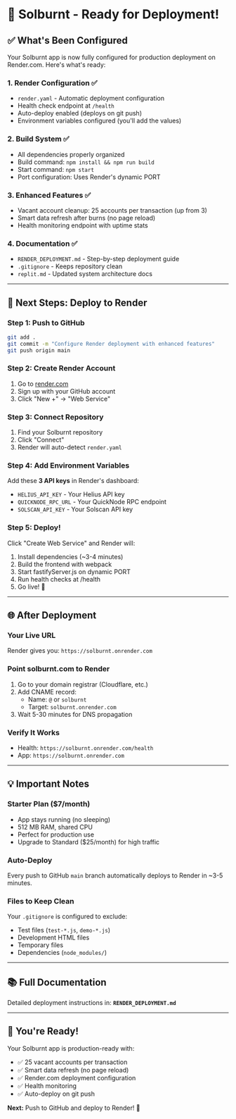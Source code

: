 # 🚀 Solburnt - Ready for Deployment!

## ✅ What's Been Configured

Your Solburnt app is now fully configured for production deployment on Render.com. Here's what's ready:

### 1. **Render Configuration** ✅
- `render.yaml` - Automatic deployment configuration
- Health check endpoint at `/health`
- Auto-deploy enabled (deploys on git push)
- Environment variables configured (you'll add the values)

### 2. **Build System** ✅
- All dependencies properly organized
- Build command: `npm install && npm run build`
- Start command: `npm start`
- Port configuration: Uses Render's dynamic PORT

### 3. **Enhanced Features** ✅
- Vacant account cleanup: 25 accounts per transaction (up from 3)
- Smart data refresh after burns (no page reload)
- Health monitoring endpoint with uptime stats

### 4. **Documentation** ✅
- `RENDER_DEPLOYMENT.md` - Step-by-step deployment guide
- `.gitignore` - Keeps repository clean
- `replit.md` - Updated system architecture docs

---

## 🎯 Next Steps: Deploy to Render

### Step 1: Push to GitHub
```bash
git add .
git commit -m "Configure Render deployment with enhanced features"
git push origin main
```

### Step 2: Create Render Account
1. Go to [render.com](https://render.com)
2. Sign up with your GitHub account
3. Click "New +" → "Web Service"

### Step 3: Connect Repository
1. Find your Solburnt repository
2. Click "Connect"
3. Render will auto-detect `render.yaml`

### Step 4: Add Environment Variables
Add these **3 API keys** in Render's dashboard:

- `HELIUS_API_KEY` - Your Helius API key
- `QUICKNODE_RPC_URL` - Your QuickNode RPC endpoint  
- `SOLSCAN_API_KEY` - Your Solscan API key

### Step 5: Deploy!
Click "Create Web Service" and Render will:
1. Install dependencies (~3-4 minutes)
2. Build the frontend with webpack
3. Start fastifyServer.js on dynamic PORT
4. Run health checks at /health
5. Go live! 🎉

---

## 🌐 After Deployment

### Your Live URL
Render gives you: `https://solburnt.onrender.com`

### Point solburnt.com to Render
1. Go to your domain registrar (Cloudflare, etc.)
2. Add CNAME record:
   - Name: `@` or `solburnt`
   - Target: `solburnt.onrender.com`
3. Wait 5-30 minutes for DNS propagation

### Verify It Works
- Health: `https://solburnt.onrender.com/health`
- App: `https://solburnt.onrender.com`

---

## 💡 Important Notes

### Starter Plan ($7/month)
- App stays running (no sleeping)
- 512 MB RAM, shared CPU
- Perfect for production use
- Upgrade to Standard ($25/month) for high traffic

### Auto-Deploy
Every push to GitHub `main` branch automatically deploys to Render in ~3-5 minutes.

### Files to Keep Clean
Your `.gitignore` is configured to exclude:
- Test files (`test-*.js`, `demo-*.js`)
- Development HTML files
- Temporary files
- Dependencies (`node_modules/`)

---

## 📚 Full Documentation

Detailed deployment instructions in: **`RENDER_DEPLOYMENT.md`**

---

## 🎉 You're Ready!

Your Solburnt app is production-ready with:
- ✅ 25 vacant accounts per transaction
- ✅ Smart data refresh (no page reload)
- ✅ Render.com deployment configuration
- ✅ Health monitoring
- ✅ Auto-deploy on git push

**Next:** Push to GitHub and deploy to Render! 🚀

